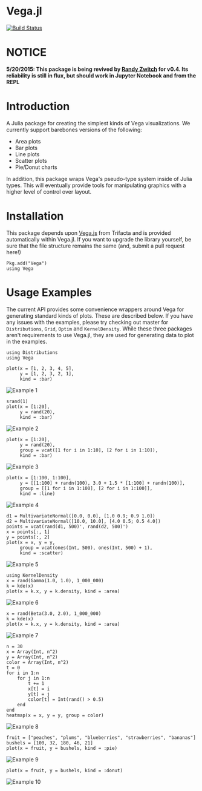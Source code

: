 Vega.jl
=======
[![Build Status](https://travis-ci.org/johnmyleswhite/Vega.jl.svg?branch=master)](https://travis-ci.org/johnmyleswhite/Vega.jl)

# NOTICE

**5/20/2015: This package is being revived by [Randy Zwitch](https://github.com/randyzwitch) for v0.4. Its reliability is still in flux, but should work in Jupyter Notebook and from the REPL**

# Introduction

A Julia package for creating the simplest kinds of Vega visualizations. We currently support barebones versions of the following:

* Area plots
* Bar plots
* Line plots
* Scatter plots
* Pie/Donut charts

In addition, this package wraps Vega's pseudo-type system inside of Julia types. This will eventually provide tools for manipulating graphics with a higher level of control over layout.

# Installation

This package depends upon [Vega.js](https://github.com/trifacta/vega) from Trifacta and is provided automatically within Vega.jl. If you want to upgrade the library yourself, be sure that the file structure remains the same (and, submit a pull request here!)

	Pkg.add("Vega")
	using Vega

# Usage Examples

The current API provides some convenience wrappers around Vega for generating standard kinds of plots. These are described below. If you have any issues with the examples, please try checking out master for `Distributions`, `Grid`, `Optim` and `KernelDensity`. While these three packages aren't requirements to use Vega.jl, they are used for generating data to plot in the examples.

	using Distributions
	using Vega

	plot(x = [1, 2, 3, 4, 5],
		 y = [1, 2, 3, 2, 1],
		 kind = :bar)

![Example 1](content/demo1.jpg)

	srand(1)
	plot(x = [1:20],
		 y = rand(20),
		 kind = :bar)

![Example 2](content/demo2.jpg)

	plot(x = [1:20],
		 y = rand(20),
		 group = vcat([1 for i in 1:10], [2 for i in 1:10]),
		 kind = :bar)

![Example 3](content/demo3.jpg)

	plot(x = [1:100, 1:100],
		 y = [[1:100] + randn(100), 3.0 + 1.5 * [1:100] + randn(100)],
		 group = [[1 for i in 1:100], [2 for i in 1:100]],
		 kind = :line)

![Example 4](content/demo4.jpg)

	d1 = MultivariateNormal([0.0, 0.0], [1.0 0.9; 0.9 1.0])
	d2 = MultivariateNormal([10.0, 10.0], [4.0 0.5; 0.5 4.0])
	points = vcat(rand(d1, 500)', rand(d2, 500)')
	x = points[:, 1]
	y = points[:, 2]
	plot(x = x, y = y,
		 group = vcat(ones(Int, 500), ones(Int, 500) + 1),
		 kind = :scatter)

![Example 5](content/demo5.jpg)

	using KernelDensity
	x = rand(Gamma(1.0, 1.0), 1_000_000)
	k = kde(x)
	plot(x = k.x, y = k.density, kind = :area)

![Example 6](content/demo6.jpg)

	x = rand(Beta(3.0, 2.0), 1_000_000)
	k = kde(x)
	plot(x = k.x, y = k.density, kind = :area)

![Example 7](content/demo7.jpg)

	n = 30
	x = Array(Int, n^2)
	y = Array(Int, n^2)
	color = Array(Int, n^2)
	t = 0
	for i in 1:n
	    for j in 1:n
	        t += 1
	        x[t] = i
	        y[t] = j
	        color[t] = Int(rand() > 0.5)
	    end
	end
	heatmap(x = x, y = y, group = color)

![Example 8](content/heatmap.png)

	fruit = ["peaches", "plums", "blueberries", "strawberries", "bananas"]
	bushels = [100, 32, 180, 46, 21]
	plot(x = fruit, y = bushels, kind = :pie)

![Example 9](content/pie.png)

	plot(x = fruit, y = bushels, kind = :donut)

![Example 10](content/donut.png)
